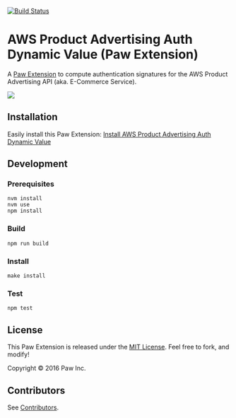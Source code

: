 [![Build Status](https://travis-ci.org/luckymarmot/Paw-AWSECommerceServiceDynamicValue.svg?branch=master)](https://travis-ci.org/luckymarmot/Paw-AWSECommerceServiceDynamicValue)

# AWS Product Advertising Auth Dynamic Value (Paw Extension)

A [Paw Extension](http://luckymarmot.com/paw/extensions/) to compute authentication signatures for the AWS Product Advertising API (aka. E-Commerce Service).

![](http://cl.ly/462Q370n3T0D/Screen%20Shot%202016-01-19%20at%209.28.17%20AM.png)

## Installation

Easily install this Paw Extension: [Install AWS Product Advertising Auth Dynamic Value](https://luckymarmot.com/paw/extensions/AWSECommerceServiceDynamicValue)

## Development

### Prerequisites

```shell
nvm install
nvm use
npm install
```

### Build

```shell
npm run build
```

### Install

```shell
make install
```

### Test

```shell
npm test
```

## License

This Paw Extension is released under the [MIT License](LICENSE). Feel free to fork, and modify!

Copyright © 2016 Paw Inc.

## Contributors

See [Contributors](https://github.com/luckymarmot/Paw-AWSECommerceServiceDynamicValue/graphs/contributors).
